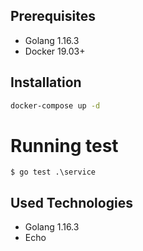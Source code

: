 
## Prerequisites

* Golang 1.16.3
* Docker 19.03+

## Installation

```sh
docker-compose up -d 
```

# Running test

```
$ go test .\service 
```

## Used Technologies

* Golang 1.16.3
* Echo
